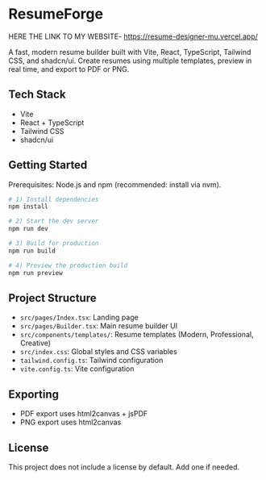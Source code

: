 # ResumeForge
HERE THE LINK TO MY WEBSITE- https://resume-designer-mu.vercel.app/

A fast, modern resume builder built with Vite, React, TypeScript, Tailwind CSS, and shadcn/ui. Create resumes using multiple templates, preview in real time, and export to PDF or PNG.

## Tech Stack

- Vite
- React + TypeScript
- Tailwind CSS
- shadcn/ui

## Getting Started

Prerequisites: Node.js and npm (recommended: install via nvm).

```sh
# 1) Install dependencies
npm install

# 2) Start the dev server
npm run dev

# 3) Build for production
npm run build

# 4) Preview the production build
npm run preview
```

## Project Structure

- `src/pages/Index.tsx`: Landing page
- `src/pages/Builder.tsx`: Main resume builder UI
- `src/components/templates/`: Resume templates (Modern, Professional, Creative)
- `src/index.css`: Global styles and CSS variables
- `tailwind.config.ts`: Tailwind configuration
- `vite.config.ts`: Vite configuration

## Exporting

- PDF export uses html2canvas + jsPDF
- PNG export uses html2canvas

## License

This project does not include a license by default. Add one if needed.
